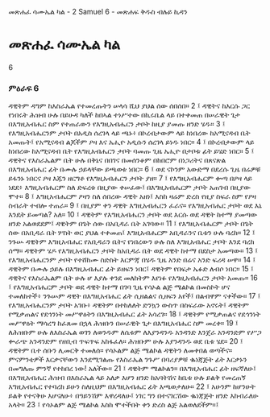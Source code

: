 ﻿
 መጽሐፈ ሳሙኤል ካል - 2 Samuel 6 - መጽሐፍ ቅዱስ ብሉይ ኪዳን
# መጽሐፈ ሳሙኤል ካል
6
### ምዕራፍ 6
ዳዊትም ዳግም ከእስራኤል የተመረጡትን ሠላሳ ሺህ ያህል ሰው ሰበሰበ።
2 ፤ ዳዊትና ከእርሱ ጋር የነበሩት ሕዝብ ሁሉ በይሁዳ ካለች ከበኣል ተነሥተው በኪሩቤል ላይ በተቀመጠ በሠራዊት ጌታ በእግዚአብሔር ስም የተጠራውን የእግዚአብሔርን ታቦት ከዚያ ያመጡ ዘንድ ሄዱ።
3 ፤ የእግዚአብሔርንም ታቦት በአዲስ ሰረገላ ላይ ጫኑ፥ በኮረብታውም ላይ ከነበረው ከአሚናዳብ ቤት አመጡት፤ የአሚናዳብ ልጆችም ዖዛ እና አሒዮ አዲሱን ሰረገላ ይነዱ ነበር።
4 ፤ በኮረብታውም ላይ ከነበረው ከአሚናዳብ ቤት የእግዚአብሔርን ታቦት ባመጡ ጊዜ አሒዮ በታቦቱ ፊት ይሄድ ነበር።
5 ፤ ዳዊትና የእስራኤልም ቤት ሁሉ በቅኔና በበገና በመሰንቆም በከበሮም በነጋሪትና በጸናጽል በእግዚአብሔር ፊት በሙሉ ኃይላቸው ይጫወቱ ነበር።
6 ፤ ወደ ናኮንም አውድማ በደረሱ ጊዜ በሬዎቹ ይፋንኑ ነበርና ዖዛ እጁን ዘርግቶ የእግዚአብሔርን ታቦት ያዘ።
7 ፤ የእግዚአብሔርም ቍጣ በዖዛ ላይ ነደደ፥ እግዚአብሔርም ስለ ድፍረቱ በዚያው ቀሠፈው፤ በእግዚአብሔርም ታቦት አጠገብ በዚያው ሞተ።
8 ፤ እግዚአብሔርም ዖዛን ስለ ሰበረው ዳዊት አዘነ፤ እስከ ዛሬም ድረስ የዚያ ስፍራ ስም የዖዛ ስብራት ተብሎ ተጠራ።
9 ፤ በዚያም ቀን ዳዊት እግዚአብሔርን ፈራና። የእግዚአብሔር ታቦት ወደ እኔ እንዴት ይመጣል? አለ።
10 ፤ ዳዊትም የእግዚአብሔርን ታቦት ወደ እርሱ ወደ ዳዊት ከተማ ያመጣው ዘንድ አልወደደም፤ ዳዊትም በጌት ሰው በአቢዳራ ቤት አገባው።
11 ፤ የእግዚአብሔርም ታቦት በጌት ሰው በአቢዳራ ቤት ሦስት ወር ያህል ተቀመጠ፤ እግዚአብሔርም አቢዳራንና ቤቱን ሁሉ ባረከ።
12 ፤ ንጉሡ ዳዊትም እግዚአብሔር የአቢዳራን ቤትና የነበረውን ሁሉ ስለ እግዚአብሔር ታቦት እንደ ባረከ ሰማ። ዳዊትም ሄዶ የእግዚአብሔርን ታቦት ከአቢዳራ ቤት ወደ ዳዊት ከተማ በደስታ አመጣው።
13 ፤ የእግዚአብሔርንም ታቦት የተሸከሙ ስድስት እርምጃ በሄዱ ጊዜ አንድ በሬና አንድ ፍሪዳ ሠዋ።
14 ፤ ዳዊትም በሙሉ ኃይሉ በእግዚአብሔር ፊት ይዘፍን ነበር፤ ዳዊትም የበፍታ ኤፉድ ለብሶ ነበር።
15 ፤ ዳዊትና የእስራኤልም ቤት ሁሉ ሆ እያሉ ቀንደ መለከትም እየነፉ የእግዚአብሔርን ታቦት አመጡ።
16 ፤ የእግዚአብሔርም ታቦት ወደ ዳዊት ከተማ በገባ ጊዜ የሳኦል ልጅ ሜልኮል በመስኮት ሆና ተመለከተች፥ ንጉሡም ዳዊት በእግዚአብሔር ፊት ሲዘልልና ሲዘፍን አየች፤ በልብዋም ናቀችው።
17 ፤ የእግዚአብሔርንም ታቦት አገቡ፥ ዳዊትም በተከለለት ድንኳን ውስጥ በስፍራው አኖሩት፤ ዳዊትም የሚቃጠልና የደኅንነት መሥዋዕትን በእግዚአብሔር ፊት አሳረገ።
18 ፤ ዳዊትም የሚቃጠልና የደኅንነት መሥዋዕት ማሳረግ ከፈጸመ በኋላ ሕዝቡን በሠራዊት ጌታ በእግዚአብሔር ስም መረቀ።
19 ፤ ለሕዝቡም ሁሉ ለእስራኤል ወገን ለወንዱም ለሴቱም ለእያንዳንዱ አንዳንድ እንጀራ አንዳንድም የሥጋ ቍራጭ አንዳንድም የዘቢብ ጥፍጥፍ አከፋፈለ። ሕዝቡም ሁሉ እያንዳንዱ ወደ ቤቱ ሄደ።
20 ፤ ዳዊትም ቤተ ሰቡን ሊመርቅ ተመለሰ። የሳኦልም ልጅ ሜልኮል ዳዊትን ለመቀበል ወጣችና። ምናምንቴዎች እርቃናቸውን እንደሚገልጡ የእስራኤል ንጉሥ በባሪያዎቹ ቈነጃጅት ፊት እርቃኑን በመግለጡ ምንኛ የተከበረ ነው! አለችው።
21 ፤ ዳዊትም ሜልኮልን። በእግዚአብሔር ፊት ዘፍኛለሁ፤ በእግዚአብሔር ሕዝብ በእስራኤል ላይ አለቃ እሆን ዘንድ ከአባትሽና ከቤቱ ሁሉ ይልቅ የመረጠኝ እግዚአብሔር የተባረከ ይሁን ስለዚህም በእግዚአብሔር ፊት እጫወታለሁ።
22 ፤ አሁንም ከሆንሁት ይልቅ የተናቅሁ እሆናለሁ፥ በዓይንሽም እዋረዳለሁ፤ ነገር ግን በተናገርሽው ቈነጃጅት ዘንድ እከብራለሁ አላት።
23 ፤ የሳኦልም ልጅ ሜልኮል እስከ ሞተችበት ቀን ድረስ ልጅ አልወለደችም።፤ 
